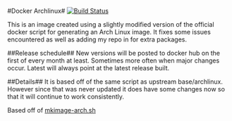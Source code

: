 #Docker Archlinux#
[![Build Status](https://jenkins.dray.be/buildStatus/icon?job=docker_archlinux)](https://jenkins.dray.be/job/docker_archlinux)

This is an image created using a slightly modified version of the official docker script for generating an Arch Linux image. It fixes some issues encountered as well as adding my repo in for extra packages.

##Release schedule##
New versions will be posted to docker hub on the first of every month at least. Sometimes more often when major changes occur. Latest will always point at the latest release built.

##Details##
It is based off of the same script as upstream base/archlinux. However since that was never updated it does have some changes now so that it will continue to work consistently.

Based off of [mkimage-arch.sh][1]



  [1]: https://github.com/dotcloud/docker/blob/master/contrib/mkimage-arch.sh
